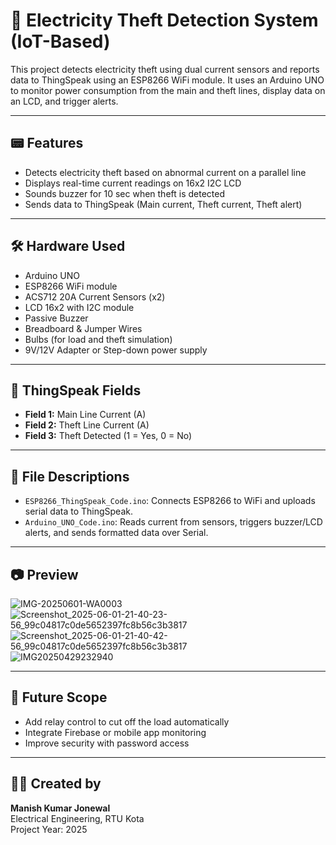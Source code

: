 # 🔌 Electricity Theft Detection System (IoT-Based)

This project detects electricity theft using dual current sensors and reports data to ThingSpeak using an ESP8266 WiFi module. It uses an Arduino UNO to monitor power consumption from the main and theft lines, display data on an LCD, and trigger alerts.

---

## 📟 Features

- Detects electricity theft based on abnormal current on a parallel line
- Displays real-time current readings on 16x2 I2C LCD
- Sounds buzzer for 10 sec when theft is detected 
- Sends data to ThingSpeak (Main current, Theft current, Theft alert)

---

## 🛠️ Hardware Used

- Arduino UNO
- ESP8266 WiFi module
- ACS712 20A Current Sensors (x2)
- LCD 16x2 with I2C module
- Passive Buzzer
- Breadboard & Jumper Wires
- Bulbs (for load and theft simulation)
- 9V/12V Adapter or Step-down power supply

---

## 📡 ThingSpeak Fields

- **Field 1:** Main Line Current (A)
- **Field 2:** Theft Line Current (A)
- **Field 3:** Theft Detected (1 = Yes, 0 = No)

---

## 📁 File Descriptions

- `ESP8266_ThingSpeak_Code.ino`: Connects ESP8266 to WiFi and uploads serial data to ThingSpeak.
- `Arduino_UNO_Code.ino`: Reads current from sensors, triggers buzzer/LCD alerts, and sends formatted data over Serial.

---

## 📷 Preview
![IMG-20250601-WA0003](https://github.com/user-attachments/assets/5183b428-64aa-4cef-959a-bda0a81ead40)
![Screenshot_2025-06-01-21-40-23-56_99c04817c0de5652397fc8b56c3b3817](https://github.com/user-attachments/assets/c841b3fd-87c9-4dcf-816f-0bb643f763d2)
![Screenshot_2025-06-01-21-40-42-56_99c04817c0de5652397fc8b56c3b3817](https://github.com/user-attachments/assets/5421380a-c4ec-4b8c-9eb7-9b12dd1f42c3)
![IMG20250429232940](https://github.com/user-attachments/assets/dec82951-0b4c-4262-9881-8d40203e0072)



---

## 🧠 Future Scope

- Add relay control to cut off the load automatically
- Integrate Firebase or mobile app monitoring
- Improve security with password access

---

## 👨‍💻 Created by

**Manish Kumar Jonewal**  
Electrical Engineering, RTU Kota  
Project Year: 2025
